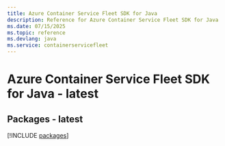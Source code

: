 ```yaml
---
title: Azure Container Service Fleet SDK for Java
description: Reference for Azure Container Service Fleet SDK for Java
ms.date: 07/15/2025
ms.topic: reference
ms.devlang: java
ms.service: containerservicefleet
---
```

# Azure Container Service Fleet SDK for Java - latest
## Packages - latest
[!INCLUDE [packages](container-service-fleet-index.md)]